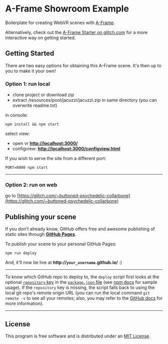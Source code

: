 # A-Frame Showroom Example

Boilerplate for creating WebVR scenes with [A-Frame](https://aframe.io).

Alternatively, check out the [A-Frame Starter on
glitch.com](https://glitch.com/~aframe) for a more interactive way on getting
started.

## Getting Started

There are two easy options for obtaining this A-Frame scene. It's then up to you to make it your own!

### Option 1: run local

- clone project or download zip
- extract /resources/pool/jacuzzi/jacuzzi.zip in same directory (you can overwrite readme.txt)

in console:

    npm install && npm start

select view:
- open vr [__http://localhost:3000/__](http://localhost:3000/)
- configview: [__http://localhost:3000/configview.html__](http://localhost:3000/configview.html)

If you wish to serve the site from a different port:

    PORT=8000 npm start


<hr>

### Option 2: run on web

go to [https://glitch.com/~buttoned-psychedelic-collarbone](https://glitch.com/~buttoned-psychedelic-collarbone)

## Publishing your scene

If you don't already know, GitHub offers free and awesome publishing of static sites through __[GitHub Pages](https://pages.github.com/)__.

To publish your scene to your personal GitHub Pages:

    npm run deploy

And, it'll now be live at __http://`your_username`.github.io/__ :)

<hr>

To know which GitHub repo to deploy to, the `deploy` script first looks at the optional [`repository` key](https://docs.npmjs.com/files/package.json#repository) in the [`package.json` file](package.json) (see [npm docs](https://docs.npmjs.com/files/package.json#repository) for sample usage). If the `repository` key is missing, the script falls back to using the local git repo's remote origin URL (you can run the local command `git remote -v` to see all your remotes; also, you may refer to the [GitHub docs](https://help.github.com/articles/about-remote-repositories/) for more information).

<hr>

## License

This program is free software and is distributed under an [MIT License](LICENSE).
